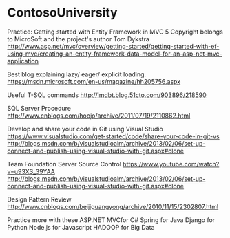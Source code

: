 # ContosoUniversity
Practice: Getting started with Entity Framework in MVC 5
Copyright belongs to MicroSoft and the project's author Tom Dykstra
http://www.asp.net/mvc/overview/getting-started/getting-started-with-ef-using-mvc/creating-an-entity-framework-data-model-for-an-asp-net-mvc-application



Best blog explaining lazy/ eager/ explicit loading.
https://msdn.microsoft.com/en-us/magazine/hh205756.aspx

Useful T-SQL commands
http://imdbt.blog.51cto.com/903896/218590

SQL Server Procedure
http://www.cnblogs.com/hoojo/archive/2011/07/19/2110862.html

Develop and share your code in Git using Visual Studio
https://www.visualstudio.com/get-started/code/share-your-code-in-git-vs
http://blogs.msdn.com/b/visualstudioalm/archive/2013/02/06/set-up-connect-and-publish-using-visual-studio-with-git.aspx#clone

Team Foundation Server Source Control
https://www.youtube.com/watch?v=u93XS_39YAA
http://blogs.msdn.com/b/visualstudioalm/archive/2013/02/06/set-up-connect-and-publish-using-visual-studio-with-git.aspx#clone

Design Pattern Review
http://www.cnblogs.com/beijiguangyong/archive/2010/11/15/2302807.html

Practice more with these
ASP.NET MVCfor C#
Spring for Java
Django for Python
Node.js for Javascript
HADOOP for Big Data
